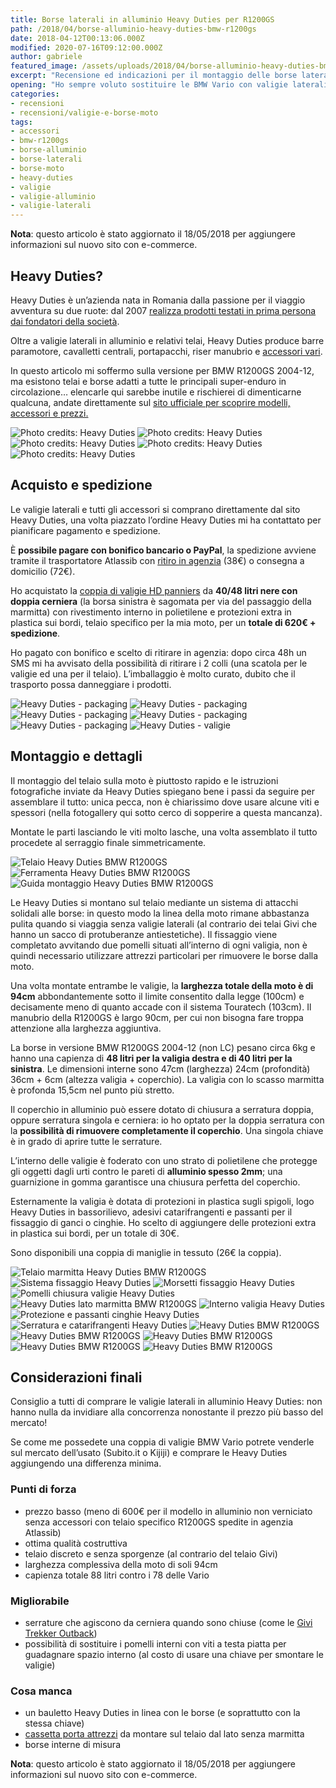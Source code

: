 ```yaml
---
title: Borse laterali in alluminio Heavy Duties per R1200GS
path: /2018/04/borse-alluminio-heavy-duties-bmw-r1200gs
date: 2018-04-12T00:13:06.000Z
modified: 2020-07-16T09:12:00.000Z
author: gabriele
featured_image: /assets/uploads/2018/04/borse-alluminio-heavy-duties-bmw-r1200gs/galleries/3/11.jpg
excerpt: "Recensione ed indicazioni per il montaggio delle borse laterali in alluminio Heavy Duties per BMW R1200GS: ottima qualità e capienza al prezzo giusto!"
opening: "Ho sempre voluto sostituire le BMW Vario con valigie laterali in alluminio ma sono sempre stato scoraggiato dal prezzo: fortunatamente ho scoperto l’esistenza delle Heavy Duties!"
categories:
- recensioni
- recensioni/valigie-e-borse-moto
tags:
- accessori
- bmw-r1200gs
- borse-alluminio
- borse-laterali
- borse-moto
- heavy-duties
- valigie
- valigie-alluminio
- valigie-laterali
---
```


**Nota**: questo articolo è stato aggiornato il 18/05/2018 per aggiungere informazioni sul nuovo sito con e-commerce.

## Heavy Duties?

Heavy Duties è un’azienda nata in Romania dalla passione per il viaggio avventura su due ruote: dal 2007 [realizza prodotti testati in prima persona dai fondatori della società](https://heavyduties.ro/ourstory/).

Oltre a valigie laterali in alluminio e relativi telai, Heavy Duties produce barre paramotore, cavalletti centrali, portapacchi, riser manubrio e [accessori vari](http://www.heavyduties.ro/accessories/).

In questo articolo mi soffermo sulla versione per BMW R1200GS 2004-12, ma esistono telai e borse adatti a tutte le principali super-enduro in circolazione… elencarle qui sarebbe inutile e rischierei di dimenticarne qualcuna, andate direttamente sul [sito ufficiale per scoprire modelli, accessori e prezzi.](http://heavyduties.ro/)

![Photo credits: Heavy Duties](/assets/uploads/2018/04/borse-alluminio-heavy-duties-bmw-r1200gs/galleries/0/0.jpg "Photo credits: Heavy Duties")
![Photo credits: Heavy Duties](/assets/uploads/2018/04/borse-alluminio-heavy-duties-bmw-r1200gs/galleries/0/1.jpg "Photo credits: Heavy Duties")
![Photo credits: Heavy Duties](/assets/uploads/2018/04/borse-alluminio-heavy-duties-bmw-r1200gs/galleries/0/2.jpg "Photo credits: Heavy Duties")
![Photo credits: Heavy Duties](/assets/uploads/2018/04/borse-alluminio-heavy-duties-bmw-r1200gs/galleries/0/3.jpg "Photo credits: Heavy Duties")
![Photo credits: Heavy Duties](/assets/uploads/2018/04/borse-alluminio-heavy-duties-bmw-r1200gs/galleries/0/4.jpg "Photo credits: Heavy Duties")

## Acquisto e spedizione

Le valigie laterali e tutti gli accessori si comprano direttamente dal sito Heavy Duties, una volta piazzato l’ordine Heavy Duties mi ha contattato per pianificare pagamento e spedizione.

È **possibile pagare con bonifico bancario o PayPal**, la spedizione avviene tramite il trasportatore Atlassib con [ritiro in agenzia](http://www.atlassib.it/agenzie/) (38€) o consegna a domicilio (72€).

Ho acquistato la [coppia di valigie HD panniers](http://www.heavyduties.ro/panniers/) da **40/48 litri nere con doppia cerniera** (la borsa sinistra è sagomata per via del passaggio della marmitta) con rivestimento interno in polietilene e protezioni extra in plastica sui bordi, telaio specifico per la mia moto, per un **totale di 620€ + spedizione**.

Ho pagato con bonifico e scelto di ritirare in agenzia: dopo circa 48h un SMS mi ha avvisato della possibilità di ritirare i 2 colli (una scatola per le valigie ed una per il telaio). L’imballaggio è molto curato, dubito che il trasporto possa danneggiare i prodotti.

![Heavy Duties - packaging](/assets/uploads/2018/04/borse-alluminio-heavy-duties-bmw-r1200gs/galleries/1/0.jpg "La scatola contente le valigie laterali Heavy Duties")
![Heavy Duties - packaging](/assets/uploads/2018/04/borse-alluminio-heavy-duties-bmw-r1200gs/galleries/1/1.jpg "Le valigie sono ben protette da uno spesso strato di pluriball")
![Heavy Duties - packaging](/assets/uploads/2018/04/borse-alluminio-heavy-duties-bmw-r1200gs/galleries/1/2.jpg "Uno strato molto spesso di pellicola aggiunge ulteriore protezione")
![Heavy Duties - packaging](/assets/uploads/2018/04/borse-alluminio-heavy-duties-bmw-r1200gs/galleries/1/3.jpg "La scatola contente le varie componenti del telaio")
![Heavy Duties - packaging](/assets/uploads/2018/04/borse-alluminio-heavy-duties-bmw-r1200gs/galleries/1/4.jpg "Bonus: oltre a viti, staffe e adesivi Heavy Duties spedisce una barretta di cioccolato locale!")
![Heavy Duties - valigie](/assets/uploads/2018/04/borse-alluminio-heavy-duties-bmw-r1200gs/galleries/1/5.jpg "Le valigie sono davvero belle!")

## Montaggio e dettagli

Il montaggio del telaio sulla moto è piuttosto rapido e le istruzioni fotografiche inviate da Heavy Duties spiegano bene i passi da seguire per assemblare il tutto: unica pecca, non è chiarissimo dove usare alcune viti e spessori (nella fotogallery qui sotto cerco di sopperire a questa mancanza).

Montate le parti lasciando le viti molto lasche, una volta assemblato il tutto procedete al serraggio finale simmetricamente.

![Telaio Heavy Duties BMW R1200GS](/assets/uploads/2018/04/borse-alluminio-heavy-duties-bmw-r1200gs/galleries/2/0.jpg "Il telaio Heavy Duties per BMW R1200GS è composto da 3 parti che arrivano imballate molto bene")
![Ferramenta Heavy Duties BMW R1200GS](/assets/uploads/2018/04/borse-alluminio-heavy-duties-bmw-r1200gs/galleries/2/1.jpg "Dettaglio ferramenta telaio Heavy Duties per BMW R1200GS. Le due rondelle in basso a DX avanzano!")
![Guida montaggio Heavy Duties BMW R1200GS](/assets/uploads/2018/04/borse-alluminio-heavy-duties-bmw-r1200gs/galleries/2/2.jpg "Indicazioni per il montaggio del telaio Heavy Duties per BMW R1200GS")

Le Heavy Duties si montano sul telaio mediante un sistema di attacchi solidali alle borse: in questo modo la linea della moto rimane abbastanza pulita quando si viaggia senza valigie laterali (al contrario dei telai Givi che hanno un sacco di protuberanze antiestetiche). Il fissaggio viene completato avvitando due pomelli situati all’interno di ogni valigia, non è quindi necessario utilizzare attrezzi particolari per rimuovere le borse dalla moto.

Una volta montate entrambe le valigie, la **larghezza totale della moto è di 94cm** abbondantemente sotto il limite consentito dalla legge (100cm) e decisamente meno di quanto accade con il sistema Touratech (103cm). Il manubrio della R1200GS è largo 90cm, per cui non bisogna fare troppa attenzione alla larghezza aggiuntiva.

La borse in versione BMW R1200GS 2004-12 (non LC) pesano circa 6kg e hanno una capienza di **48 litri per la valigia destra e di 40 litri per la sinistra**. Le dimensioni interne sono 47cm (larghezza) 24cm (profondità)  36cm + 6cm (altezza valigia + coperchio). La valigia con lo scasso marmitta è profonda 15,5cm nel punto più stretto.

Il coperchio in alluminio può essere dotato di chiusura a serratura doppia, oppure serratura singola e cerniera: io ho optato per la doppia serratura con la **possibilità di rimuovere completamente il coperchio**. Una singola chiave è in grado di aprire tutte le serrature.

L’interno delle valigie è foderato con uno strato di polietilene che protegge gli oggetti dagli urti contro le pareti di **alluminio spesso 2mm**; una guarnizione in gomma garantisce una chiusura perfetta del coperchio.

Esternamente la valigia è dotata di protezioni in plastica sugli spigoli, logo Heavy Duties in bassorilievo, adesivi catarifrangenti e passanti per il fissaggio di ganci o cinghie. Ho scelto di aggiungere delle protezioni extra in plastica sui bordi, per un totale di 30€.

Sono disponibili una coppia di maniglie in tessuto (26€ la coppia).

![Telaio marmitta Heavy Duties BMW R1200GS](/assets/uploads/2018/04/borse-alluminio-heavy-duties-bmw-r1200gs/galleries/3/0.jpg "Il telaio Heavy Duties segue la marmitta della BMW R1200GS")
![Sistema fissaggio Heavy Duties](/assets/uploads/2018/04/borse-alluminio-heavy-duties-bmw-r1200gs/galleries/3/1.jpg "Dettaglio del sistema di fissaggio delle valigie laterali Heavy Duties")
![Morsetti fissaggio Heavy Duties](/assets/uploads/2018/04/borse-alluminio-heavy-duties-bmw-r1200gs/galleries/3/2.jpg "Questi morsetti si chiudono fissando le valigie al telaio")
![Pomelli chiusura valigie Heavy Duties](/assets/uploads/2018/04/borse-alluminio-heavy-duties-bmw-r1200gs/galleries/3/3.jpg "I morsetti vengono aperti e chiusi agendo sui pomelli all'interno della valigia")
![Heavy Duties lato marmitta BMW R1200GS](/assets/uploads/2018/04/borse-alluminio-heavy-duties-bmw-r1200gs/galleries/3/4.jpg "La valigia lato marmitta ha uno scasso, il volume scende da 48 a 40 litri")
![Interno valigia Heavy Duties](/assets/uploads/2018/04/borse-alluminio-heavy-duties-bmw-r1200gs/galleries/3/5.jpg "L'interno delle valigie è foderato con uno strato di polietilene")
![Protezione e passanti cinghie Heavy Duties](/assets/uploads/2018/04/borse-alluminio-heavy-duties-bmw-r1200gs/galleries/3/6.jpg "Dettaglio passanti cinghie e protezioni spigoli")
![Serratura e catarifrangenti Heavy Duties](/assets/uploads/2018/04/borse-alluminio-heavy-duties-bmw-r1200gs/galleries/3/7.jpg "Dettaglio serratura e catarifrangenti ")
![Heavy Duties BMW R1200GS](/assets/uploads/2018/04/borse-alluminio-heavy-duties-bmw-r1200gs/galleries/3/8.jpg "La valigia destra montata su BMW R1200GS")
![Heavy Duties BMW R1200GS](/assets/uploads/2018/04/borse-alluminio-heavy-duties-bmw-r1200gs/galleries/3/9.jpg "Vista laterale valigia in alluminio Heavy Duties da 48 litri")
![Heavy Duties BMW R1200GS](/assets/uploads/2018/04/borse-alluminio-heavy-duties-bmw-r1200gs/galleries/3/10.jpg "Le valigie Heavy Duties su BMW R1200GS")
![Heavy Duties BMW R1200GS](/assets/uploads/2018/04/borse-alluminio-heavy-duties-bmw-r1200gs/galleries/3/11.jpg "Vista posteriore valigie Heavy Duties su BMW R1200GS")
![Heavy Duties BMW R1200GS](/assets/uploads/2018/04/borse-alluminio-heavy-duties-bmw-r1200gs/galleries/3/12.jpg "Le valigie Heavy Duties viste dall'alto su BMW R1200GS")

## Considerazioni finali

Consiglio a tutti di comprare le valigie laterali in alluminio Heavy Duties: non hanno nulla da invidiare alla concorrenza nonostante il prezzo più basso del mercato!

Se come me possedete una coppia di valigie BMW Vario potrete venderle sul mercato dell’usato (Subito.it o Kijiji) e comprare le Heavy Duties aggiungendo una differenza minima.

### Punti di forza

- prezzo basso (meno di 600€ per il modello in alluminio non verniciato senza accessori con telaio specifico R1200GS spedite in agenzia Atlassib)
- ottima qualità costruttiva
- telaio discreto e senza sporgenze (al contrario del telaio Givi)
- larghezza complessiva della moto di soli 94cm
- capienza totale 88 litri contro i 78 delle Vario

### Migliorabile

- serrature che agiscono da cerniera quando sono chiuse (come le [Givi Trekker Outback](https://ebay.us/BuCy0A))
- possibilità di sostituire i pomelli interni con viti a testa piatta per guadagnare spazio interno (al costo di usare una chiave per smontare le valigie)

### Cosa manca

- un bauletto Heavy Duties in linea con le borse (e soprattutto con la stessa chiave)
- [cassetta porta attrezzi](https://amzn.to/2GQrPsN) da montare sul telaio dal lato senza marmitta
- borse interne di misura

**Nota**: questo articolo è stato aggiornato il 18/05/2018 per aggiungere informazioni sul nuovo sito con e-commerce.
